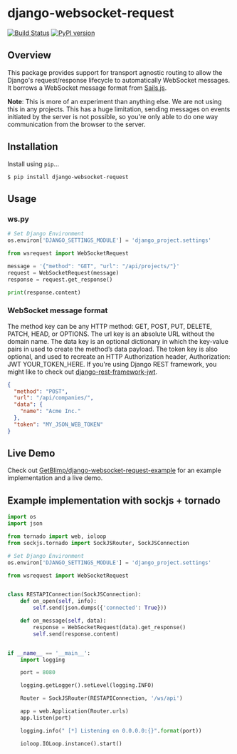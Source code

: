 # django-websocket-request

[![Build Status](https://travis-ci.org/GetBlimp/django-websocket-request.png?branch=master)](https://travis-ci.org/GetBlimp/django-websocket-request) [![PyPI version](https://badge.fury.io/py/django-websocket-request.png)](http://badge.fury.io/py/django-websocket-request)

## Overview
This package provides support for transport agnostic routing to allow the Django's request/response lifecycle to automatically WebSocket messages. It borrows a WebSocket message format from [Sails.js](http://sailsjs.org/).

**Note**: This is more of an experiment than anything else. We are not using this in any projects. This has a huge limitation, sending messages on events initiated by the server is not possible, so you're only able to do one way communication from the browser to the server.

## Installation

Install using `pip`...

```
$ pip install django-websocket-request
```

## Usage

### ws.py

```python
# Set Django Environment
os.environ['DJANGO_SETTINGS_MODULE'] = 'django_project.settings'

from wsrequest import WebSocketRequest

message = '{"method": "GET", "url": "/api/projects/"}'
request = WebSocketRequest(message)
response = request.get_response()

print(response.content)

```

### WebSocket message format

The method key can be any HTTP method: GET, POST, PUT, DELETE, PATCH, HEAD, or OPTIONS. The url key is an absolute URL without the domain name. The data key is an optional dictionary in which the key-value pairs in used to create the method’s data payload. The token key is also optional, and used to recreate an HTTP Authorization header, Authorization: JWT YOUR_TOKEN_HERE. If you're using Django REST framework, you might like to check out [django-rest-framework-jwt](https://github.com/GetBlimp/django-rest-framework-jwt).

```json
{
  "method": "POST",
  "url": "/api/companies/",
  "data": {
    "name": "Acme Inc."
  },
  "token": "MY_JSON_WEB_TOKEN"
}
```

## Live Demo

Check out [GetBlimp/django-websocket-request-example](https://github.com/GetBlimp/django-websocket-request-example) for an example implementation and a live demo.

## Example implementation with sockjs + tornado
```python
import os
import json

from tornado import web, ioloop
from sockjs.tornado import SockJSRouter, SockJSConnection

# Set Django Environment
os.environ['DJANGO_SETTINGS_MODULE'] = 'django_project.settings'

from wsrequest import WebSocketRequest


class RESTAPIConnection(SockJSConnection):
    def on_open(self, info):
        self.send(json.dumps({'connected': True}))

    def on_message(self, data):
        response = WebSocketRequest(data).get_response()
        self.send(response.content)


if __name__ == '__main__':
    import logging

    port = 8080

    logging.getLogger().setLevel(logging.INFO)

    Router = SockJSRouter(RESTAPIConnection, '/ws/api')

    app = web.Application(Router.urls)
    app.listen(port)

    logging.info(" [*] Listening on 0.0.0.0:{}".format(port))

    ioloop.IOLoop.instance().start()

```
